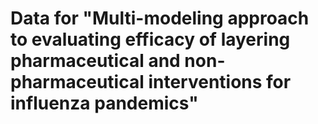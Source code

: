 # Data for "Multi-modeling approach to evaluating efficacy of layering pharmaceutical and non-pharmaceutical interventions for influenza pandemics"

